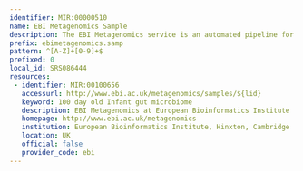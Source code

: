 ```yaml
---
identifier: MIR:00000510
name: EBI Metagenomics Sample
description: The EBI Metagenomics service is an automated pipeline for the analysis and archiving of metagenomic data that aims to provide insights into the phylogenetic diversity as well as the functional and metabolic potential of a sample. Metagenomics is the study of all genomes present in any given environment without the need for prior individual identification or amplification. This collection references samples.
prefix: ebimetagenomics.samp
pattern: ^[A-Z]+[0-9]+$
prefixed: 0
local_id: SRS086444
resources:
 - identifier: MIR:00100656
   accessurl: http://www.ebi.ac.uk/metagenomics/samples/${lid}
   keyword: 100 day old Infant gut microbiome
   description: EBI Metagenomics at European Bioinformatics Institute
   homepage: http://www.ebi.ac.uk/metagenomics
   institution: European Bioinformatics Institute, Hinxton, Cambridge
   location: UK
   official: false
   provider_code: ebi
---
```


